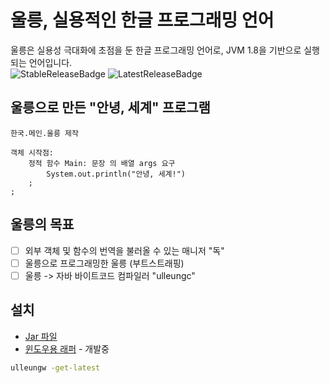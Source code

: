# 울릉, 실용적인 한글 프로그래밍 언어
울릉은 실용성 극대화에 초점을 둔 한글 프로그래밍 언어로, JVM 1.8을 기반으로 실행되는 언어입니다.  
![StableReleaseBadge](https://img.shields.io/github/v/release/ulleung/ulleungt?label=%EC%95%88%EC%A0%95%20%EB%B2%84%EC%A0%84) ![LatestReleaseBadge](https://img.shields.io/github/v/release/ulleung/ulleungt?include_prereleases&label=%EC%B5%9C%EC%8B%A0%20%EB%B2%84%EC%A0%84)  
## 울릉으로 만든 "안녕, 세계" 프로그램
```
한국.메인.울릉 제작

객체 시작점:
    정적 함수 Main: 문장 의 배열 args 요구
        System.out.println("안녕, 세계!")
    ;
;
```
## 울릉의 목표
- [ ] 외부 객체 및 함수의 번역을 불러올 수 있는 매니저 "독"
- [ ] 울릉으로 프로그래밍한 울릉 (부트스트래핑)
- [ ] 울릉 -> 자바 바이트코드 컴파일러 "ulleungc"

## 설치
- [Jar 파일](https://github.com/ulleung/ulleungt/releases)
- [윈도우용 래퍼](https://github.com/ulleung/ulleungw-windows) - 개발중
```bash
ulleungw -get-latest    
```
